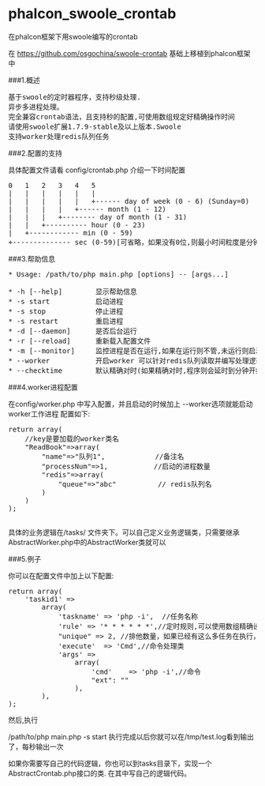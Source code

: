 # phalcon_swoole_crontab
在phalcon框架下用swoole编写的crontab

在 https://github.com/osgochina/swoole-crontab 基础上移植到phalcon框架中

###1.概述
<pre>
基于swoole的定时器程序，支持秒级处理.
异步多进程处理。
完全兼容crontab语法，且支持秒的配置,可使用数组规定好精确操作时间
请使用swoole扩展1.7.9-stable及以上版本.Swoole
支持worker处理redis队列任务
</pre>

###2.配置的支持

具体配置文件请看 config/crontab.php 介绍一下时间配置
<pre>
0   1   2   3   4   5
|   |   |   |   |   |
|   |   |   |   |   +------ day of week (0 - 6) (Sunday=0)
|   |   |   |   +------ month (1 - 12)
|   |   |   +-------- day of month (1 - 31)
|   |   +---------- hour (0 - 23)
|   +------------ min (0 - 59)
+-------------- sec (0-59)[可省略，如果没有0位,则最小时间粒度是分钟]
</pre>

###3.帮助信息

<pre>
* Usage: /path/to/php main.php [options] -- [args...]

* -h [--help]        显示帮助信息
* -s start           启动进程
* -s stop            停止进程
* -s restart         重启进程
* -d [--daemon]      是否后台运行
* -r [--reload]      重新载入配置文件
* -m [--monitor]     监控进程是否在运行,如果在运行则不管,未运行则启动进程
* --worker           开启worker 可以针对redis队列读取并编写处理逻辑
* --checktime        默认精确对时(如果精确对时,程序则会延时到分钟开始0秒启动) 值为false则不精确对时
</pre>

###4.worker进程配置

在config/worker.php 中写入配置，并且启动的时候加上 --worker选项就能启动worker工作进程 配置如下:

<pre>
return array(
    //key是要加载的worker类名
    "ReadBook"=>array(
        "name"=>"队列1",            //备注名
        "processNum"=>1,           //启动的进程数量
        "redis"=>array(
            "queue"=>"abc"          // redis队列名
        )
    )
);

</pre>

具体的业务逻辑在/tasks/ 文件夹下。可以自己定义业务逻辑类，只需要继承AbstractWorker.php中的AbstractWorker类就可以

###5.例子

你可以在配置文件中加上以下配置:
<pre>
return array(
    'taskid1' =>
        array(
            'taskname' => 'php -i',  //任务名称
            'rule' => '* * * * * *',//定时规则,可以使用数组精确设置时间 如：array("22:18","2015-11-11 00:00:00 ","10:20:39")
            "unique" => 2, //排他数量，如果已经有这么多任务在执行，即使到了下一次执行时间，也不执行
            'execute'  => 'Cmd',//命令处理类
            'args' =>
                array(
                    'cmd'    => 'php -i',//命令
                    "ext": ""
                ),
        ),
);
</pre>

然后,执行

/path/to/php main.php -s start
执行完成以后你就可以在/tmp/test.log看到输出了，每秒输出一次

如果你需要写自己的代码逻辑，你也可以到tasks目录下，实现一个AbstractCrontab.php接口的类. 在其中写自己的逻辑代码。


